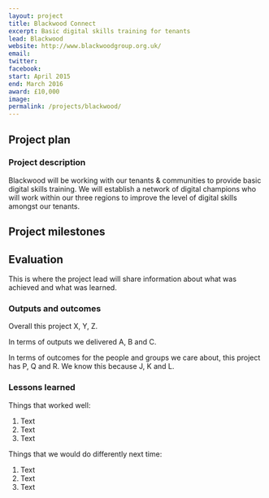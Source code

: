 ```yaml
---
layout: project
title: Blackwood Connect
excerpt: Basic digital skills training for tenants
lead: Blackwood
website: http://www.blackwoodgroup.org.uk/
email: 
twitter: 
facebook: 
start: April 2015
end: March 2016
award: £10,000
image:
permalink: /projects/blackwood/ 
---
```


## Project plan

### Project description

Blackwood will be working with our tenants & communities to provide basic digital skills training. We will establish a network of digital champions who will work within our three regions to improve the level of digital skills amongst our tenants.


## Project milestones



## Evaluation

This is where the project lead will share information about what was achieved and what was learned.

### Outputs and outcomes

Overall this project X, Y, Z.

In terms of outputs we delivered A, B and C.

In terms of outcomes for the people and groups we care about, this project has P, Q and R. We know this because J, K and L.

### Lessons learned

Things that worked well:

1. Text
2. Text
3. Text

Things that we would do differently next time:

1. Text
2. Text
3. Text
